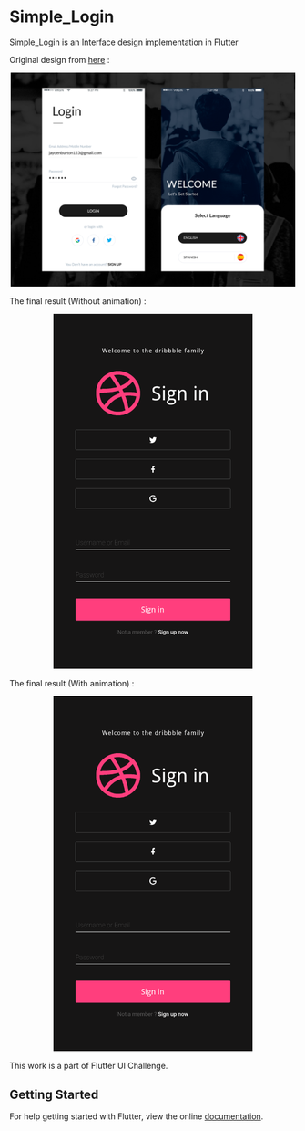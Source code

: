 # Simple_Login

Simple_Login is an Interface design implementation in Flutter

Original design from
[here](https://dribbble.com/shots/5086335-Login-Page)
:
<div style="text-align:center">
<img src="screenshots/simple_login.png" width="500">
</div>


The final result (Without animation) :


<div style="text-align:center">
<img src="screenshots/Final_result.png" width="350">
</div>

The final result (With animation) :


<div style="text-align:center">
<img src="screenshots/Final_result.png" width="350">
</div>

This work is a part of Flutter UI Challenge.
## Getting Started

For help getting started with Flutter, view the online
[documentation](https://flutter.io/).
